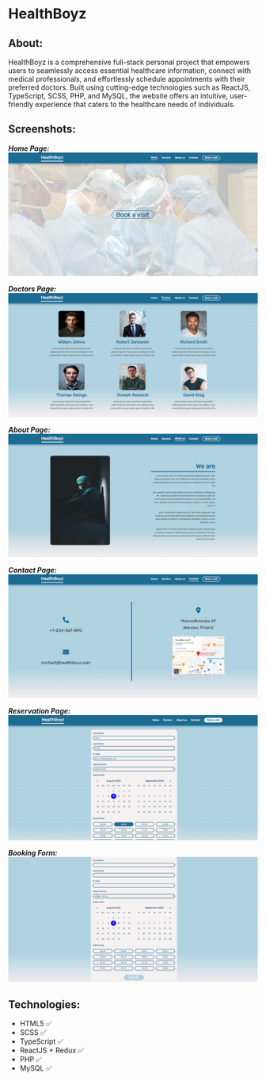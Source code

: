 # HealthBoyz

## About:
HealthBoyz is a comprehensive full-stack personal project that empowers users to seamlessly access essential healthcare information, connect with medical professionals, and effortlessly schedule appointments with their preferred doctors. Built using cutting-edge technologies such as ReactJS, TypeScript, SCSS, PHP, and MySQL, the website offers an intuitive, user-friendly experience that caters to the healthcare needs of individuals.

## Screenshots:

**_Home Page:_**
![](/screenshots/home_page.png)

**_Doctors Page:_**
![](/screenshots/doctors_page.png)

**_About Page:_**
![](/screenshots/about_page.png)

**_Contact Page:_**
![](/screenshots/contact_page.png)

**_Reservation Page:_**
![](/screenshots/booking_page.png)

**_Booking Form:_**
![](/screenshots/booking_form.png)

## Technologies:

- HTML5 :white_check_mark:
- SCSS :white_check_mark:
- TypeScript :white_check_mark:
- ReactJS + Redux :white_check_mark:
- PHP :white_check_mark: 
- MySQL :white_check_mark:
  
